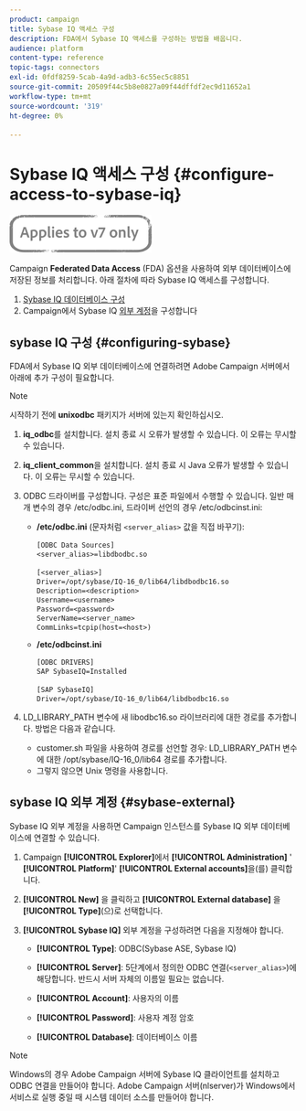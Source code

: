```yaml
---
product: campaign
title: Sybase IQ 액세스 구성
description: FDA에서 Sybase IQ 액세스를 구성하는 방법을 배웁니다.
audience: platform
content-type: reference
topic-tags: connectors
exl-id: 0fdf8259-5cab-4a9d-adb3-6c55ec5c8851
source-git-commit: 20509f44c5b8e0827a09f44dffdf2ec9d11652a1
workflow-type: tm+mt
source-wordcount: '319'
ht-degree: 0%

---
```


# Sybase IQ 액세스 구성 {#configure-access-to-sybase-iq}

![](../../assets/v7-only.svg)

Campaign **Federated Data Access** (FDA) 옵션을 사용하여 외부 데이터베이스에 저장된 정보를 처리합니다. 아래 절차에 따라 Sybase IQ 액세스를 구성합니다.

1. [Sybase IQ 데이터베이스 구성](#configuring-sybase)
1. Campaign에서 Sybase IQ [외부 계정](#sybase-external)을 구성합니다

## sybase IQ 구성 {#configuring-sybase}

FDA에서 Sybase IQ 외부 데이터베이스에 연결하려면 Adobe Campaign 서버에서 아래에 추가 구성이 필요합니다.

>[!NOTE]
>
>시작하기 전에 **unixodbc** 패키지가 서버에 있는지 확인하십시오.

1. **iq_odbc**&#x200B;를 설치합니다. 설치 종료 시 오류가 발생할 수 있습니다. 이 오류는 무시할 수 있습니다.

1. **iq_client_common**&#x200B;을 설치합니다. 설치 종료 시 Java 오류가 발생할 수 있습니다. 이 오류는 무시할 수 있습니다.

1. ODBC 드라이버를 구성합니다. 구성은 표준 파일에서 수행할 수 있습니다. 일반 매개 변수의 경우 /etc/odbc.ini, 드라이버 선언의 경우 /etc/odbcinst.ini:

   * **/etc/odbc.ini** (문자처럼  `<server_alias>` 값을 직접 바꾸기):

      ```
      [ODBC Data Sources]
      <server_alias>=libdbodbc.so
      
      [<server_alias>]
      Driver=/opt/sybase/IQ-16_0/lib64/libdbodbc16.so
      Description=<description>
      Username=<username>
      Password=<password>
      ServerName=<server_name>
      CommLinks=tcpip(host=<host>)
      ```

   * **/etc/odbcinst.ini**

      ```
      [ODBC DRIVERS]
      SAP SybaseIQ=Installed
      
      [SAP SybaseIQ]
      Driver=/opt/sybase/IQ-16_0/lib64/libdbodbc16.so
      ```

1. LD_LIBRARY_PATH 변수에 새 libodbc16.so 라이브러리에 대한 경로를 추가합니다. 방법은 다음과 같습니다.

   * customer.sh 파일을 사용하여 경로를 선언할 경우: LD_LIBRARY_PATH 변수에 대한 /opt/sybase/IQ-16_0/lib64 경로를 추가합니다.
   * 그렇지 않으면 Unix 명령을 사용합니다.

## sybase IQ 외부 계정 {#sybase-external}

Sybase IQ 외부 계정을 사용하면 Campaign 인스턴스를 Sybase IQ 외부 데이터베이스에 연결할 수 있습니다.

1. Campaign **[!UICONTROL Explorer]**&#x200B;에서 **[!UICONTROL Administration]** &#39; **[!UICONTROL Platform]**&#39; **[!UICONTROL External accounts]**&#x200B;을(를) 클릭합니다.

1. **[!UICONTROL New]** 을 클릭하고 **[!UICONTROL External database]** 을 **[!UICONTROL Type]**(으)로 선택합니다.

1. **[!UICONTROL Sybase IQ]** 외부 계정을 구성하려면 다음을 지정해야 합니다.

   * **[!UICONTROL Type]**: ODBC(Sybase ASE, Sybase IQ)

   * **[!UICONTROL Server]**: 5단계에서 정의한 ODBC 연결(`<server_alias>`)에 해당합니다. 반드시 서버 자체의 이름일 필요는 없습니다.

   * **[!UICONTROL Account]**: 사용자의 이름

   * **[!UICONTROL Password]**: 사용자 계정 암호

   * **[!UICONTROL Database]**: 데이터베이스 이름

>[!NOTE]
>
>Windows의 경우 Adobe Campaign 서버에 Sybase IQ 클라이언트를 설치하고 ODBC 연결을 만들어야 합니다. Adobe Campaign 서버(nlserver)가 Windows에서 서비스로 실행 중일 때 시스템 데이터 소스를 만들어야 합니다.
